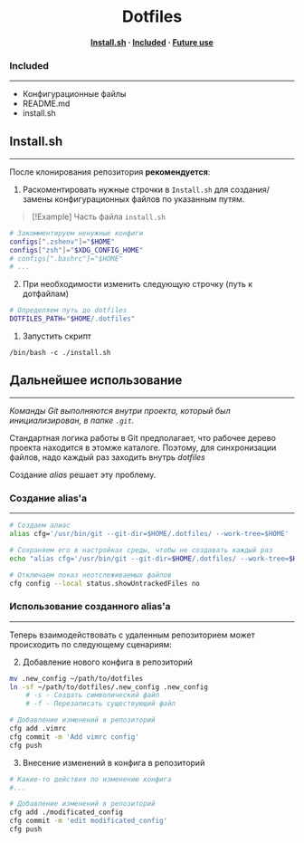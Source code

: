 <h1 align="center">Dotfiles</h1>
<div>
	<h4 align="center">
		<a href="#install.sh">Install.sh</a> · 
		<a href="#included">Included</a> · 
		<a href="#future-use">Future use</a>
	</h4>
</div>

### Included
---
- Конфигурационные файлы
- README.md
- install.sh


## Install.sh
---
После клонирования репозитория **рекомендуется**:

1) Раскоментировать нужные строчки в `Install.sh` для создания/замены конфигурационных файлов по указанным путям.

> [!Example] Часть файла `install.sh`
```bash
# Закомментируем ненужные конфиги
configs[".zshenv"]="$HOME"
configs["zsh"]="$XDG_CONFIG_HOME"
# configs[".bashrc"]="$HOME"
# ...
```

2) При необходимости изменить следующую строчку (путь к дотфайлам)
```bash
# Определяем путь до dotfiles
DOTFILES_PATH="$HOME/.dotfiles"
```

1) Запустить скрипт
```
/bin/bash -c ./install.sh
```

## Дальнейшее использование
---

*Команды Git выполняются внутри проекта, который был инициализирован, в папке `.git`.*

Стандартная логика работы в Git предполагает, что рабочее дерево проекта находится в этомже каталоге. Поэтому, для синхронизации файлов, надо каждый раз заходить внутрь *dotfiles*

Создание *alias* решает эту проблему.

### Создание alias'а
---
```bash
# Создаем алиас
alias cfg='/usr/bin/git --git-dir=$HOME/.dotfiles/ --work-tree=$HOME'

# Сохраняем его в настройках среды, чтобы не создавать каждый раз
echo "alias cfg='/usr/bin/git --git-dir=$HOME/.dotfiles/ --work-tree=$HOME'" >> $HOME/dotfiles/.share_shellrc

# Отключаем показ неотслеживаемых файлов
cfg config --local status.showUntrackedFiles no
```

### Использование созданного alias'а
---
Теперь взаимодействовать с удаленным репозиторием может происходить по следующему сценариям:


2) Добавление нового конфига в репозиторий
```bash
mv .new_config ~/path/to/dotfiles
ln -sf ~/path/to/dotfiles/.new_config .new_config
    # -s - Создать символический файл
    # -f - Перезаписать существующий файл

# Добавление изменений в репозиторий
cfg add .vimrc
cfg commit -m 'Add vimrc config'
cfg push
```


3) Внесение изменений в конфига в репозиторий
```bash
# Какие-то действия по изменению конфига
#...

# Добавление изменений в репозиторий
cfg add ./modificated_config
cfg commit -m 'edit modificated_config'
cfg push
```
